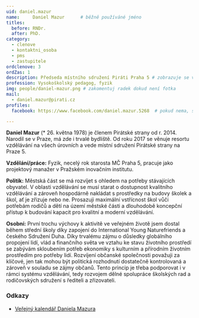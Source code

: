 ```yaml
---
uid: daniel.mazur
name:     Daniel Mazur  	# běžně používáné jméno
titles:
  before: RNDr. 
  after: PhD.
category:
  - clenove
  - kontaktni_osoba
  - pms
  - zastupitele  
ordclenove: 3
ordZas: 1
description: Předseda místního sdružení Piráti Praha 5 # zobrazuje se v lide
profession: Vysokoškolský pedagog, fyzik
img: people/daniel-mazur.png # zakomentuj radek dokud není fotka
mail:
  - daniel.mazur@pirati.cz
profiles:
  facebook: https://www.facebook.com/daniel.mazur.5268  # pokud nema, staci smazat tuto radku

---
```


**Daniel Mazur** (* 26. května 1978) je členem Pirátské strany od r. 2014. Narodil se v Praze, má zde i trvalé bydliště. Od roku 2017 se věnuje resortu vzdělávání na všech úrovních a vede místní sdružení Pirátské strany na Praze 5.

**Vzdělání/práce:** Fyzik, necelý rok starosta MČ Praha 5, pracuje jako projektový manažer v Pražském inovačním institutu.

**Politik:** Městská část se má rozvíjet s ohledem na potřeby stávajících obyvatel. V oblasti vzdělávání se musí starat o dostupnost kvalitního vzdělávání a zároveň hospodárně nakládat s prostředky na budovy školek a škol, ať je zřizuje nebo ne. Prosazuji maximální vstřícnost škol vůči potřebám rodičů a dětí na území městské části a dlouhodobě koncepční přístup k budování kapacit pro kvalitní a moderní vzdělávání.

**Osobní:** První trochu výchovy k aktivitě ve veřejném životě jsem dostal během střední školy díky zapojení do International Young Naturefriends a českého Sdružení Duha. Díky trvalému zájmu o důsledky globálního propojení lidí, vlád a finančního světa ve vztahu ke stavu životního prostředí se zabývám skloubením potřeb ekonomiky s kulturním a přírodním životním prostředím pro potřeby lidí. 
Rozvíjení občanské společnosti považuji za klíčové, jen tak mohou být politická rozhodnutí dostatečně kontrolovaná a zároveň v souladu se zájmy občanů. Tento princip je třeba podporovat i v rámci systému vzdělávání, tedy rozvojem dělné spolupráce školských rad a rodičovských sdružení s řediteli a zřizovateli.

### Odkazy 

* [Veřejný kalendář Daniela Mazura](https://gate.praha5.cz/owa/calendar/b1a921da26aa4cc5ac766c0209e61746@praha5.cz/1ad757c399554a0faebaacba80d3bdf73720931561928311643/calendar.html)
